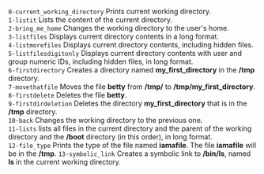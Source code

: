 `0-current_working_directory` Prints current working directory.\
`1-listit` Lists the content of the current directory.\
`2-bring_me_home` Changes the working directory to the user's home.\
`3-listfiles` Displays current directory contents in a long format.\
`4-listmorefiles` Displays current directory contents, including hidden files.\
`5-listfilesdigitonly` Displays current directory contents with user and group numeric IDs, including hidden files, in long format.\
`6-firstdirectory` Creates a directory named **my_first_directory** in the **/tmp** directory.\
`7-movethatfile` Moves the file **betty** from **/tmp/** to **/tmp/my_first_directory**.\
`8-firstdelete` Deletes the file **betty**.\
`9-firstdirdeletion` Deletes the directory **my_first_directory** that is in the **/tmp** directory.\
`10-back` Changes the working directory to the previous one.\
`11-lists` lists all files in the current directory and the parent of the working directory and the **/boot** directory (in this order), in long format.\
`12-file_type` Prints the type of the file named **iamafile**. The file **iamafile** will be in the **/tmp**.
`13-symbolic_link` Creates a symbolic link to **/bin/ls**, named **__ls__** in the current working directory.
